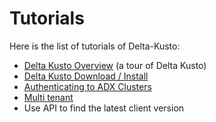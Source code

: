 #   Tutorials

Here is the list of tutorials of Delta-Kusto:

* [Delta Kusto Overview](overview-tutorial/README.md) (a tour of Delta Kusto)
* [Delta Kusto Download / Install](install/README.md)
* [Authenticating to ADX Clusters](authentication/README.md)
* [Multi tenant](multi-tenant/README.md)
* Use API to find the latest client version